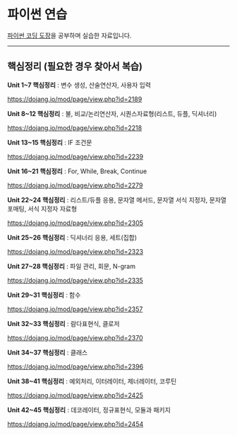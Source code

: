 # 파이썬 연습

[파이썬 코딩 도장](https://dojang.io/course/view.php?id=7)을 공부하며 실습한 자료입니다.   


---


## 핵심정리 (필요한 경우 찾아서 복습)

**Unit 1~7 핵심정리** : 변수 생성, 산술연산자, 사용자 입력

https://dojang.io/mod/page/view.php?id=2189

**Unit 8~12 핵심정리** : 불, 비교/논리연산자, 시퀀스자료형(리스트, 듀플, 딕셔너리)

https://dojang.io/mod/page/view.php?id=2218

**Unit 13~15 핵심정리** : IF 조건문

https://dojang.io/mod/page/view.php?id=2239

**Unit 16~21 핵심정리** : For, While, Break, Continue

https://dojang.io/mod/page/view.php?id=2279

**Unit 22~24 핵심정리** : 리스트/듀플 응용, 문자열 메서드, 문자열 서식 지정자, 문자열 포매팅, 서식 지정자 자료형

https://dojang.io/mod/page/view.php?id=2305

**Unit 25~26 핵심정리** : 딕셔너리 응용, 세트(집합)

https://dojang.io/mod/page/view.php?id=2323

**Unit 27~28 핵심정리** : 파일 관리, 회문, N-gram

https://dojang.io/mod/page/view.php?id=2335

**Unit 29~31 핵심정리** : 함수

https://dojang.io/mod/page/view.php?id=2357

**Unit 32~33 핵심정리** : 람다표현식, 클로저

https://dojang.io/mod/page/view.php?id=2370

**Unit 34~37 핵심정리** : 클래스

https://dojang.io/mod/page/view.php?id=2396

**Unit 38~41 핵심정리** : 예외처리, 이터레이터, 제너레이터, 코루틴

https://dojang.io/mod/page/view.php?id=2425

**Unit 42~45 핵심정리** : 데코레이터, 정규표현식, 모듈과 패키지

https://dojang.io/mod/page/view.php?id=2454
